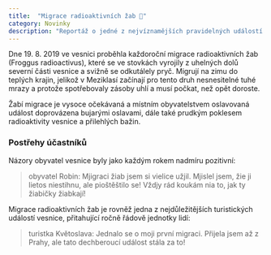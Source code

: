 ```yaml
---
title:  "Migrace radioaktivních žab 🐸"
category: Novinky
description: "Reportáž o jedné z nejvíznamějších pravidelných událostí v Meziklasí"
---
```


Dne 19. 8. 2019 ve vesnici proběhla každoroční migrace radioaktivních žab (Froggus radioactivus), které se ve stovkách vyrojily z uhelných dolů severní části vesnice a svižně se odkutálely pryč. Migrují na zimu do teplých krajin, jelikož v Meziklasí začínají pro tento druh nesnesitelné tuhé mrazy a protože spotřebovaly zásoby uhlí a musí počkat, než opět doroste.

Žabí migrace je vysoce očekávaná a místním obyvatelstvem oslavovaná událost doprovázena bujarými oslavami, dále také prudkým poklesem radioaktivity vesnice a přilehlých bažin.

### Postřehy účastníků
Názory obyvatel vesnice byly jako každým rokem nadmíru pozitivní:
> obyvatel Robin: Mjigraci žiab jsem si vielice užjil. Mjislel jsem, žie ji lietos niestihnu, ale pioštěštilo se! Vždjy rád koukám nia to, jak ty žiabičky žiabkají!

Migrace radioaktivních žab je rovněž jedna z nejdůležitějších turistických událostí vesnice, přitahující ročně řádově jednotky lidí:
> turistka Květoslava: Jednalo se o moji první migraci. Přijela jsem až z Prahy, ale tato dechberoucí událost stála za to!
